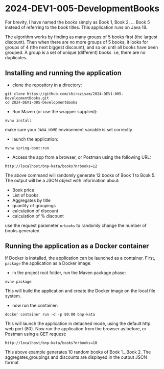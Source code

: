 # 2024-DEV1-005-DevelopmentBooks

For brevity, I have named the books simply as Book 1, Book 2, ... Book 5 instead of referring to the book titles.
This application runs on Java 18.

The algorithm works by finding as many groups of 5 books first (the largest discount). Then when there are no more groups of 5 books, it looks for groups of 4 (the next biggest discount), and so on until all books have been grouped. A group is a set of unique (different) books. i.e, there are no duplicates. 

## Installing and running the application

- clone the repository in a directory:
```
git clone https://github.com/shirazisam/2024-DEV1-005-DevelopmentBooks.git
cd 2024-DEV1-005-DevelopmentBooks
```
- Run Maven (or use the wrapper supplied): 
```
mvnw install
```
make sure your ```JAVA_HOME``` environment variable is set correctly

- launch the application:
```
mvnw spring-boot:run
```
- Access the app from a browser, or Postman using the following URL:
```
http://localhost/bnp-kata/books?nrbooks=12
```
The above command will randomly generate 12 books of Book 1 to Book 5.
The output will be a JSON object with information about:
- Book price
- List of books
- Aggregates by title
- quantity of groupings
- calculation of discount
- calculation of % discount

use the request parameter ```nrbooks``` to randomly change the number of books generated.

## Running the application as a Docker container

If Docker is installed, the application can be launched as a container.
First, ```package``` the application as a Docker image:
- in the project root folder, run the Maven package phase:
```
mvnv package
```
This will build the application and create the Docker image on the local file system.

- now run the container:
```
docker container run -d -p 80:80 bnp-kata
```
This will launch the application in detached mode, using the default http web port (80).
Now run the application from the browser as before, or Postman using a GET request:
```
http://localhost/bnp-kata/books?nrbooks=10
```
This above example generates 10 random books of Book 1...Book 2. The aggregates,groupings and discounts
are displayed in the output JSON format.
